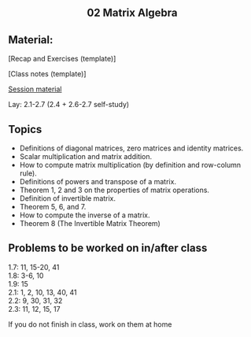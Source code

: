 <h2 align="center">02 Matrix Algebra</h2>

## Material:

[Recap and Exercises (template)]

[Class notes (template)]

[Session material](https://viaucdk-my.sharepoint.com/:f:/g/personal/rib_viauc_dk/EgCkADot6NBNgecwld6KLpwBki3OkF32RFBmtB_xbwSBoQ?e=DY1uNJ)

<p>Lay:&nbsp;2.1-2.7 (2.4 + 2.6-2.7 self-study)</p>

## Topics
<ul>
 <li>Definitions of diagonal matrices, zero matrices and identity matrices.</li>
 <li>Scalar multiplication and matrix addition.</li>
 <li>How to compute matrix multiplication (by definition and row-column rule).</li>
 <li>Definitions of powers and transpose of a matrix.</li>
 <li>Theorem 1, 2 and 3 on the properties of matrix operations.</li>
 <li>Definition of invertible matrix.</li>
 <li>Theorem 5, 6, and 7.</li>
 <li>How to compute the inverse of a matrix.</li>
 <li>Theorem 8 (The Invertible Matrix Theorem)</li>
</ul>

## Problems to be worked on in/after class

<p>1.7: 11, 15-20, 41​​​ &nbsp;<br />
1.8: 3-6, 10 &nbsp;<br />
1.9: 15 &nbsp;&nbsp;&nbsp;&nbsp;&nbsp;<br />
2.1: 1, 2, 10, 13, 40, 41 &nbsp;&nbsp;<br />
2.2: 9, 30, 31, 32 &nbsp;&nbsp;<br />
​2.3: 11, 12, 15, 17 &nbsp;<br />

If you do not finish in class, work on them at home</p>
